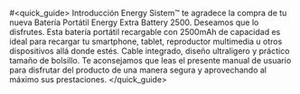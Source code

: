 #<quick_guide> Introducción
Energy Sistem™ te agradece la compra de tu nueva Batería Portátil Energy Extra Battery 2500.
Deseamos que lo disfrutes. Esta batería portátil recargable con 2500mAh de capacidad es ideal
para recargar tu smartphone, tablet, reproductor multimedia u otros dispositivos allá donde
estés. Cable integrado, diseño ultraligero y práctico tamaño de bolsillo.
Te aconsejamos que leas el presente manual de usuario para disfrutar del producto de una
manera segura y aprovechando al máximo sus prestaciones.
</quick_guide>